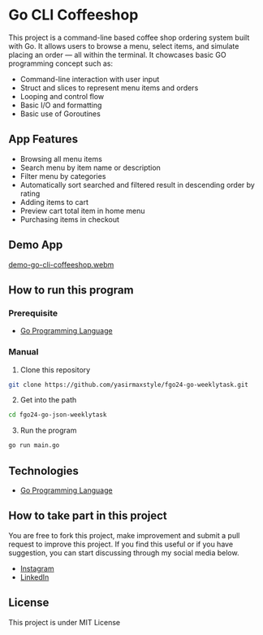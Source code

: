 # Go CLI Coffeeshop
This project is a command-line based coffee shop ordering system built with Go. It allows users to browse a menu, select items, and simulate placing an order — all within the terminal. It chowcases basic GO programming concept such as:
- Command-line interaction with user input
- Struct and slices to represent menu items and orders
- Looping and control flow
- Basic I/O and formatting
- Basic use of Goroutines

## App Features
- Browsing all menu items
- Search menu by item name or description
- Filter menu by categories
- Automatically sort searched and filtered result in descending order by rating
- Adding items to cart
- Preview cart total item in home menu
- Purchasing items in checkout

## Demo App
[demo-go-cli-coffeeshop.webm](https://github.com/user-attachments/assets/bdff3666-bcf5-4acb-b324-1269e7bf9443)

## How to run this program
### Prerequisite
- [Go Programming Language](https://go.dev/)

### Manual

1. Clone this repository
```bash
git clone https://github.com/yasirmaxstyle/fgo24-go-weeklytask.git
```
2. Get into the path
```bash
cd fgo24-go-json-weeklytask
```
3. Run the program
```bash
go run main.go
```

## Technologies
- [Go Programming Language](https://go.dev/)

## How to take part in this project
You are free to fork this project, make improvement and submit a pull request to improve this project. If you find this useful or if you have suggestion, you can start discussing through my social media below.
- [Instagram](https://www.instagram.com/yasirmaxstyle/)
- [LinkedIn](https://www.linkedin.com/in/muhamad-yasir-806230117/)

## License
This project is under MIT License
